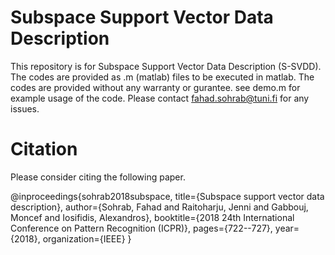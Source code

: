 # Subspace Support Vector Data Description

This repository is for Subspace Support Vector Data Description (S-SVDD). The codes are provided as .m (matlab) files to be executed in matlab. The codes are provided without any warranty or gurantee. see demo.m for example usage of the code. Please contact fahad.sohrab@tuni.fi for any issues.

# Citation
Please consider citing the following paper.

@inproceedings{sohrab2018subspace,
  title={Subspace support vector data description},
  author={Sohrab, Fahad and Raitoharju, Jenni and Gabbouj, Moncef and Iosifidis, Alexandros},
  booktitle={2018 24th International Conference on Pattern Recognition (ICPR)},
  pages={722--727},
  year={2018},
  organization={IEEE}
}
